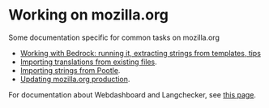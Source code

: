 # Working on mozilla.org

Some documentation specific for common tasks on mozilla.org
* [Working with Bedrock: running it, extracting strings from templates, tips](working_bedrock.md)
* [Importing translations from existing files](/tools/webdashboards/import_translations.md).
* [Importing strings from Pootle](import_locamotion.md).
* [Updating mozilla.org production](updating_mozillaorg_production.md).

For documentation about Webdashboard and Langchecker, see [this page](../webdashboards/README.md).
